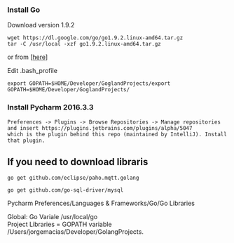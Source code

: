 

### Install Go

Download version 1.9.2
```
wget https://dl.google.com/go/go1.9.2.linux-amd64.tar.gz
tar -C /usr/local -xzf go1.9.2.linux-amd64.tar.gz 
```
or from [[here](https://golang.org/dl/)]

Edit .bash_profile
```
export GOPATH=$HOME/Developer/GoglandProjects/export GOPATH=$HOME/Developer/GoglandProjects/
```

### Install Pycharm 2016.3.3
```
Preferences -> Plugins -> Browse Repositories -> Manage repositories and insert https://plugins.jetbrains.com/plugins/alpha/5047 
which is the plugin behind this repo (maintained by IntelliJ). Install that plugin.
```
## If you need to download libraris ##
```  
go get github.com/eclipse/paho.mqtt.golang  

go get github.com/go-sql-driver/mysql  
```

Pycharm Preferences/Languages & Frameworks/Go/Go Libraries

Global:  Go Variale
/usr/local/go  
Project Libraries = GOPATH variable
/Users/jorgemacias/Developer/GolangProjects. 
